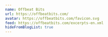 ```yaml
---
name: Offbeat Bits
url: https://offbeatbits.com/
avatar: https://offbeatbits.com/favicon.svg
feed: https://offbeatbits.com/excerpts-en.xml
hideFromBlogList: true
---
```

